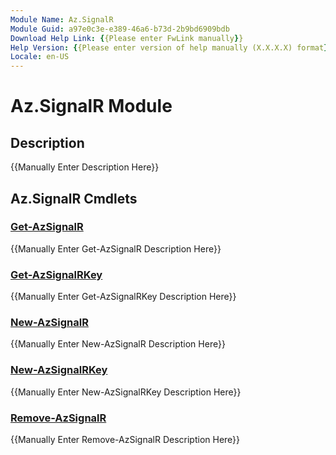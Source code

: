 ```yaml
---
Module Name: Az.SignalR
Module Guid: a97e0c3e-e389-46a6-b73d-2b9bd6909bdb
Download Help Link: {{Please enter FwLink manually}}
Help Version: {{Please enter version of help manually (X.X.X.X) format}}
Locale: en-US
---
```


# Az.SignalR Module
## Description
{{Manually Enter Description Here}}

## Az.SignalR Cmdlets
### [Get-AzSignalR](Get-AzSignalR.md)
{{Manually Enter Get-AzSignalR Description Here}}

### [Get-AzSignalRKey](Get-AzSignalRKey.md)
{{Manually Enter Get-AzSignalRKey Description Here}}

### [New-AzSignalR](New-AzSignalR.md)
{{Manually Enter New-AzSignalR Description Here}}

### [New-AzSignalRKey](New-AzSignalRKey.md)
{{Manually Enter New-AzSignalRKey Description Here}}

### [Remove-AzSignalR](Remove-AzSignalR.md)
{{Manually Enter Remove-AzSignalR Description Here}}

